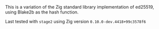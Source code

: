 This is a variation of the Zig standard library implementation of ed25519, using Blake2b as the hash function.

Last tested with `stage2` using Zig version `0.10.0-dev.4418+99c3578f6`